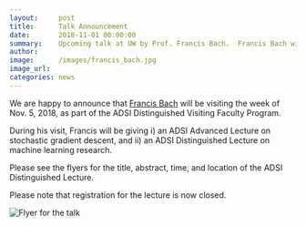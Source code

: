 ```yaml
---
layout:     post
title:      Talk Announcement 
date:       2018-11-01 00:00:00
summary:    Upcoming talk at UW by Prof. Francis Bach.  Francis Bach will be visiting the week of Nov. 5, 2018, as part of the ADSI Distinguished Visiting Faculty Program. During his visit, Francis will be giving i) an ADSI Advanced Lecture on stochastic gradient descent, and ii) an ADSI Distinguished Lecture on machine learning research.
author:     
image:      /images/francis_bach.jpg 
image_url:  
categories: news
---
```

We are happy to announce that [Francis Bach](https://www.di.ens.fr/~fbach/) will be visiting the week
of Nov. 5, 2018, as part of the ADSI Distinguished Visiting Faculty
Program. 

During his visit, Francis will be giving i) an ADSI Advanced Lecture
on stochastic gradient descent, and ii) an ADSI Distinguished Lecture on
machine learning research.

Please see the flyers for the title, abstract, time, and location of the ADSI Distinguished Lecture.

Please note that registration for the lecture is now closed. 

![Flyer for the talk](http://ads-institute.uw.edu/images/Bach-Flyer-1.png)
